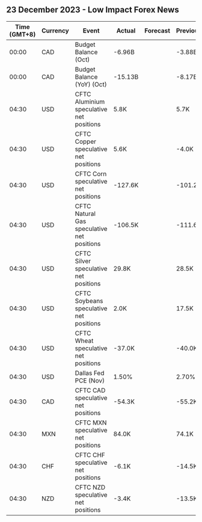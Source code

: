 ## 23 December 2023 - Low Impact Forex News

| Time (GMT+8) | Currency | Event | Actual | Forecast | Previous |
|------|----------|-------|--------|----------|----------|
| 00:00 | CAD | Budget Balance (Oct) | -6.96B |  | -3.88B |
| 00:00 | CAD | Budget Balance (YoY) (Oct) | -15.13B |  | -8.17B |
| 04:30 | USD | CFTC Aluminium speculative net positions | 5.8K |  | 5.7K |
| 04:30 | USD | CFTC Copper speculative net positions | 5.6K |  | -4.0K |
| 04:30 | USD | CFTC Corn speculative net positions | -127.6K |  | -101.2K |
| 04:30 | USD | CFTC Natural Gas speculative net positions | -106.5K |  | -111.6K |
| 04:30 | USD | CFTC Silver speculative net positions | 29.8K |  | 28.5K |
| 04:30 | USD | CFTC Soybeans speculative net positions | 2.0K |  | 17.5K |
| 04:30 | USD | CFTC Wheat speculative net positions | -37.0K |  | -40.0K |
| 04:30 | USD | Dallas Fed PCE (Nov) | 1.50% |  | 2.70% |
| 04:30 | CAD | CFTC CAD speculative net positions | -54.3K |  | -55.2K |
| 04:30 | MXN | CFTC MXN speculative net positions | 84.0K |  | 74.1K |
| 04:30 | CHF | CFTC CHF speculative net positions | -6.1K |  | -14.5K |
| 04:30 | NZD | CFTC NZD speculative net positions | -3.4K |  | -13.5K |
